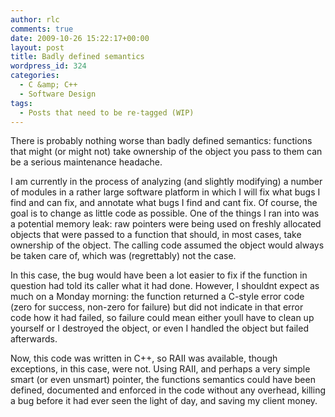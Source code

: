 ```yaml
---
author: rlc
comments: true
date: 2009-10-26 15:22:17+00:00
layout: post
title: Badly defined semantics
wordpress_id: 324
categories:
  - C &amp; C++
  - Software Design
tags:
  - Posts that need to be re-tagged (WIP)
---
```


There is probably nothing worse than badly defined semantics: functions that might (or might not) take ownership of the object you pass to them can be a serious maintenance headache.

<!--more-->

I am currently in the process of analyzing (and slightly modifying) a number of modules in a rather large software platform in which I will fix what bugs I find and can fix, and annotate what bugs I find and cant fix. Of course, the goal is to change as little code as possible. One of the things I ran into was a potential memory leak: raw pointers were being used on freshly allocated objects that were passed to a function that should, in most cases, take ownership of the object. The calling code assumed the object would always be taken care of, which was (regrettably) not the case.

In this case, the bug would have been a lot easier to fix if the function in question had told its caller what it had done. However, I shouldnt expect as much on a Monday morning: the function returned a C-style error code (zero for success, non-zero for failure) but did not indicate in that error code how it had failed, so failure could mean either youll have to clean up yourself or I destroyed the object, or even I handled the object but failed afterwards.

Now, this code was written in C++, so RAII was available, though exceptions, in this case, were not. Using RAII, and perhaps a very simple smart (or even unsmart) pointer, the functions semantics could have been defined, documented and enforced in the code without any overhead, killing a bug before it had ever seen the light of day, and saving my client money.

